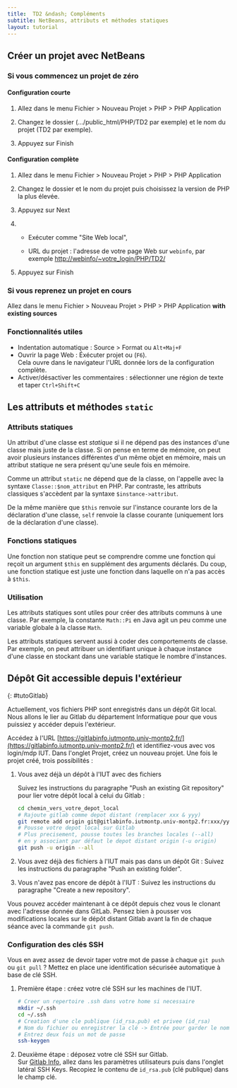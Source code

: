 ```yaml
---
title:  TD2 &ndash; Compléments
subtitle: NetBeans, attributs et méthodes statiques
layout: tutorial
---
```


## Créer un projet avec NetBeans

### Si vous commencez un projet de zéro

#### Configuration courte

1. Allez dans le menu Fichier > Nouveau Projet > PHP > PHP Application

2. Changez le dossier (.../public_html/PHP/TD2 par exemple) et le nom du projet
   (TD2 par exemple).

3. Appuyez sur Finish

#### Configuration complète

1. Allez dans le menu Fichier > Nouveau Projet > PHP > PHP Application

2. Changez le dossier et le nom du projet puis choisissez la version de PHP la plus
   élevée.

3. Appuyez sur Next

4. * Exécuter comme "Site Web local",

   * URL du projet : l'adresse de votre page Web sur `webinfo`, par exemple
   [http://webinfo/~votre_login/PHP/TD2/](http://webinfo/~votre_login/PHP/TD2/)

5. Appuyez sur Finish

### Si vous reprenez un projet en cours

Allez dans le menu Fichier > Nouveau Projet > PHP > PHP Application **with
existing sources**


### Fonctionnalités utiles

* Indentation automatique : Source > Format ou `Alt+Maj+F`
* Ouvrir la page Web : Éxécuter projet ou (`F6`).  
  Cela ouvre dans le navigateur l'URL donnée lors de la configuration complète.
* Activer/désactiver les commentaires : sélectionner une région de texte et
  taper `Ctrl+Shift+C`

## Les attributs et méthodes `static`

<!-- Compléter avec autre source de definition -->

### Attributs statiques

Un attribut d'une classe est *statique* si il ne dépend pas des instances d'une
classe mais juste de la classe. Si on pense en terme de mémoire, on peut avoir
plusieurs instances différentes d'un même objet en mémoire, mais un attribut
statique ne sera présent qu'une seule fois en mémoire.

Comme un attribut `static` ne dépend que de la classe, on l'appelle avec la
syntaxe `Classe::$nom_attribut` en PHP. Par contraste, les attributs classiques
s'accèdent par la syntaxe `$instance->attribut`.

De la même manière que `$this` renvoie sur l'instance courante lors de la
déclaration d'une classe, `self` renvoie la classe courante (uniquement lors de
la déclaration d'une classe).

### Fonctions statiques

Une fonction non statique peut se comprendre comme une fonction qui reçoit un
argument `$this` en supplément des arguments déclarés. Du coup, une fonction
statique est juste une fonction dans laquelle on n'a pas accès à `$this`.

### Utilisation

Les attributs statiques sont utiles pour créer des attributs communs à une
classe. Par exemple, la constante `Math::Pi` en Java agit un peu comme une
variable globale à la classe `Math`.

<!-- vérifier la syntaxe de Math::Pi -->

Les attributs statiques servent aussi à coder des comportements de classe. Par
exemple, on peut attribuer un identifiant unique à chaque instance d'une classe
en stockant dans une variable statique le nombre d'instances.

<!-- Choses à faire: -->
<!-- --------------- -->
<!-- - préparer squelette class avec fonction/attribut statique/non statique  -->
<!-- -> Comment appelle-t-on la fonction/attribut dedans/dehors la classe -->

## Dépôt Git accessible depuis l'extérieur
{: #tutoGitlab}

Actuellement, vos fichiers PHP sont enregistrés dans un dépôt Git local. Nous
allons le lier au Gitlab du département Informatique pour que vous puissiez y
accéder depuis l'extérieur.

Accédez à l'URL
[https://gitlabinfo.iutmontp.univ-montp2.fr/](https://gitlabinfo.iutmontp.univ-montp2.fr/)
et identifiez-vous avec vos login/mdp IUT. Dans l'onglet Projet, créez un
nouveau projet. Une fois le projet créé, trois possibilités :

  1. Vous avez déjà un dépôt à l'IUT avec des fichiers

     Suivez les instructions du paragraphe "Push an existing Git repository" pour
     lier votre dépôt local à celui du Gitlab :

     ```bash
     cd chemin_vers_votre_depot_local
     # Rajoute gitlab comme depot distant (remplacer xxx & yyy)
     git remote add origin git@gitlabinfo.iutmontp.univ-montp2.fr:xxx/yyy.git
     # Pousse votre depot local sur Gitlab
     # Plus precisement, pousse toutes les branches locales (--all)
     # en y associant par défaut le depot distant origin (-u origin)
     git push -u origin --all
     ```

  1. Vous avez déjà des fichiers à l'IUT mais pas dans un dépôt Git : Suivez les
     instructions du paragraphe "Push an existing folder".

  1. Vous n'avez pas encore de dépôt à l'IUT : Suivez les instructions du
     paragraphe "Create a new repository".

Vous pouvez accéder maintenant à ce dépôt depuis chez vous le clonant avec
l'adresse donnée dans GitLab. Pensez bien à pousser vos modifications locales
sur le dépôt distant Gitlab avant la fin de chaque séance avec la commande `git
push`.


### Configuration des clés SSH

Vous en avez assez de devoir taper votre mot de passe à chaque `git push` ou
`git pull` ? Mettez en place une identification sécurisée automatique à base de clé SSH.

  1. Première étape : créez votre clé SSH sur les machines de l'IUT.

     ```bash
     # Creer un repertoire .ssh dans votre home si necessaire
     mkdir ~/.ssh
     cd ~/.ssh
     # Creation d'une cle publique (id_rsa.pub) et privee (id_rsa)
     # Nom du fichier ou enregistrer la clé -> Entrée pour garder le nom par defaut id_rsa
     # Entrez deux fois un mot de passe
     ssh-keygen
     ```

     <!-- Besoin de ssh-agent ? ssh-add ~/.ssh/id_rsa (id_rsa optionnel) ? -->

  1. Deuxième étape : déposez votre clé SSH sur Gitlab.  
     Sur [Gitlab Info](https://gitlabinfo.iutmontp.univ-montp2.fr/), allez dans les
     paramètres utilisateurs puis dans l'onglet latéral SSH Keys. Recopiez le contenu
     de `id_rsa.pub` (clé publique) dans le champ clé.
